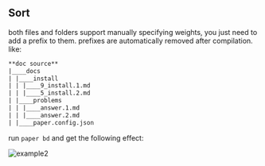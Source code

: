 ## Sort
both files and folders support manually specifying weights, you just need to add a prefix to them.
prefixes are automatically removed after compilation.
like:

```html
**doc source**
|____docs
| |____install
| | |____9_install.1.md
| | |____5_install.2.md
| |____problems
| | |____answer.1.md
| | |____answer.2.md
| |____paper.config.json
```
run `paper bd` and get the following effect:

![example2](assets/example-sort.png)

<br/>
<br/>
